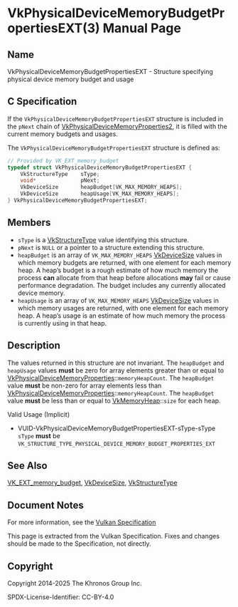 # VkPhysicalDeviceMemoryBudgetPropertiesEXT(3) Manual Page

## Name

VkPhysicalDeviceMemoryBudgetPropertiesEXT - Structure specifying physical device memory budget and usage



## [](#_c_specification)C Specification

If the `VkPhysicalDeviceMemoryBudgetPropertiesEXT` structure is included in the `pNext` chain of [VkPhysicalDeviceMemoryProperties2](https://registry.khronos.org/vulkan/specs/latest/man/html/VkPhysicalDeviceMemoryProperties2.html), it is filled with the current memory budgets and usages.

The `VkPhysicalDeviceMemoryBudgetPropertiesEXT` structure is defined as:

```c++
// Provided by VK_EXT_memory_budget
typedef struct VkPhysicalDeviceMemoryBudgetPropertiesEXT {
    VkStructureType    sType;
    void*              pNext;
    VkDeviceSize       heapBudget[VK_MAX_MEMORY_HEAPS];
    VkDeviceSize       heapUsage[VK_MAX_MEMORY_HEAPS];
} VkPhysicalDeviceMemoryBudgetPropertiesEXT;
```

## [](#_members)Members

- `sType` is a [VkStructureType](https://registry.khronos.org/vulkan/specs/latest/man/html/VkStructureType.html) value identifying this structure.
- `pNext` is `NULL` or a pointer to a structure extending this structure.
- `heapBudget` is an array of `VK_MAX_MEMORY_HEAPS` [VkDeviceSize](https://registry.khronos.org/vulkan/specs/latest/man/html/VkDeviceSize.html) values in which memory budgets are returned, with one element for each memory heap. A heap’s budget is a rough estimate of how much memory the process **can** allocate from that heap before allocations **may** fail or cause performance degradation. The budget includes any currently allocated device memory.
- `heapUsage` is an array of `VK_MAX_MEMORY_HEAPS` [VkDeviceSize](https://registry.khronos.org/vulkan/specs/latest/man/html/VkDeviceSize.html) values in which memory usages are returned, with one element for each memory heap. A heap’s usage is an estimate of how much memory the process is currently using in that heap.

## [](#_description)Description

The values returned in this structure are not invariant. The `heapBudget` and `heapUsage` values **must** be zero for array elements greater than or equal to [VkPhysicalDeviceMemoryProperties](https://registry.khronos.org/vulkan/specs/latest/man/html/VkPhysicalDeviceMemoryProperties.html)::`memoryHeapCount`. The `heapBudget` value **must** be non-zero for array elements less than [VkPhysicalDeviceMemoryProperties](https://registry.khronos.org/vulkan/specs/latest/man/html/VkPhysicalDeviceMemoryProperties.html)::`memoryHeapCount`. The `heapBudget` value **must** be less than or equal to [VkMemoryHeap](https://registry.khronos.org/vulkan/specs/latest/man/html/VkMemoryHeap.html)::`size` for each heap.

Valid Usage (Implicit)

- [](#VUID-VkPhysicalDeviceMemoryBudgetPropertiesEXT-sType-sType)VUID-VkPhysicalDeviceMemoryBudgetPropertiesEXT-sType-sType  
  `sType` **must** be `VK_STRUCTURE_TYPE_PHYSICAL_DEVICE_MEMORY_BUDGET_PROPERTIES_EXT`

## [](#_see_also)See Also

[VK\_EXT\_memory\_budget](https://registry.khronos.org/vulkan/specs/latest/man/html/VK_EXT_memory_budget.html), [VkDeviceSize](https://registry.khronos.org/vulkan/specs/latest/man/html/VkDeviceSize.html), [VkStructureType](https://registry.khronos.org/vulkan/specs/latest/man/html/VkStructureType.html)

## [](#_document_notes)Document Notes

For more information, see the [Vulkan Specification](https://registry.khronos.org/vulkan/specs/latest/html/vkspec.html#VkPhysicalDeviceMemoryBudgetPropertiesEXT)

This page is extracted from the Vulkan Specification. Fixes and changes should be made to the Specification, not directly.

## [](#_copyright)Copyright

Copyright 2014-2025 The Khronos Group Inc.

SPDX-License-Identifier: CC-BY-4.0